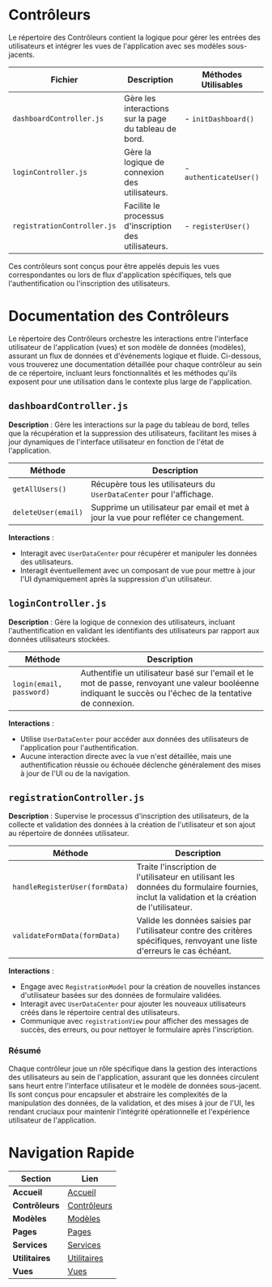 # Contrôleurs

Le répertoire des Contrôleurs contient la logique pour gérer les entrées des utilisateurs et intégrer les vues de l'application avec ses modèles sous-jacents.

| Fichier                      | Description                                               | Méthodes Utilisables     |
|------------------------------|-----------------------------------------------------------|--------------------------|
| `dashboardController.js`     | Gère les interactions sur la page du tableau de bord.     | - `initDashboard()`      |
| `loginController.js`         | Gère la logique de connexion des utilisateurs.            | - `authenticateUser()`   |
| `registrationController.js`  | Facilite le processus d'inscription des utilisateurs.     | - `registerUser()`       |

Ces contrôleurs sont conçus pour être appelés depuis les vues correspondantes ou lors de flux d'application spécifiques, tels que l'authentification ou l'inscription des utilisateurs.

# Documentation des Contrôleurs

Le répertoire des Contrôleurs orchestre les interactions entre l'interface utilisateur de l'application (vues) et son modèle de données (modèles), assurant un flux de données et d'événements logique et fluide. Ci-dessous, vous trouverez une documentation détaillée pour chaque contrôleur au sein de ce répertoire, incluant leurs fonctionnalités et les méthodes qu'ils exposent pour une utilisation dans le contexte plus large de l'application.

## `dashboardController.js`

**Description** : Gère les interactions sur la page du tableau de bord, telles que la récupération et la suppression des utilisateurs, facilitant les mises à jour dynamiques de l'interface utilisateur en fonction de l'état de l'application.

| Méthode               | Description                                                           |
|-----------------------|-----------------------------------------------------------------------|
| `getAllUsers()`       | Récupère tous les utilisateurs du `UserDataCenter` pour l'affichage. |
| `deleteUser(email)`   | Supprime un utilisateur par email et met à jour la vue pour refléter ce changement. |

**Interactions** :
- Interagit avec `UserDataCenter` pour récupérer et manipuler les données des utilisateurs.
- Interagit éventuellement avec un composant de vue pour mettre à jour l'UI dynamiquement après la suppression d'un utilisateur.

## `loginController.js`

**Description** : Gère la logique de connexion des utilisateurs, incluant l'authentification en validant les identifiants des utilisateurs par rapport aux données utilisateurs stockées.

| Méthode                 | Description                                                           |
|-------------------------|-----------------------------------------------------------------------|
| `login(email, password)`| Authentifie un utilisateur basé sur l'email et le mot de passe, renvoyant une valeur booléenne indiquant le succès ou l'échec de la tentative de connexion. |

**Interactions** :
- Utilise `UserDataCenter` pour accéder aux données des utilisateurs de l'application pour l'authentification.
- Aucune interaction directe avec la vue n'est détaillée, mais une authentification réussie ou échouée déclenche généralement des mises à jour de l'UI ou de la navigation.

## `registrationController.js`

**Description** : Supervise le processus d'inscription des utilisateurs, de la collecte et validation des données à la création de l'utilisateur et son ajout au répertoire de données utilisateur.

| Méthode                        | Description                                                           |
|--------------------------------|-----------------------------------------------------------------------|
| `handleRegisterUser(formData)` | Traite l'inscription de l'utilisateur en utilisant les données du formulaire fournies, inclut la validation et la création de l'utilisateur. |
| `validateFormData(formData)`   | Valide les données saisies par l'utilisateur contre des critères spécifiques, renvoyant une liste d'erreurs le cas échéant. |

**Interactions** :
- Engage avec `RegistrationModel` pour la création de nouvelles instances d'utilisateur basées sur des données de formulaire validées.
- Interagit avec `UserDataCenter` pour ajouter les nouveaux utilisateurs créés dans le répertoire central des utilisateurs.
- Communique avec `registrationView` pour afficher des messages de succès, des erreurs, ou pour nettoyer le formulaire après l'inscription.

### Résumé

Chaque contrôleur joue un rôle spécifique dans la gestion des interactions des utilisateurs au sein de l'application, assurant que les données circulent sans heurt entre l'interface utilisateur et le modèle de données sous-jacent. Ils sont conçus pour encapsuler et abstraire les complexités de la manipulation des données, de la validation, et des mises à jour de l'UI, les rendant cruciaux pour maintenir l'intégrité opérationnelle et l'expérience utilisateur de l'application.


# Navigation Rapide

| Section          | Lien                                                   |
|------------------|--------------------------------------------------------|
| **Accueil**      | [Accueil](../js.md)                                      |
| **Contrôleurs**  | [Contrôleurs](../controllers/controllers.md)           |
| **Modèles**      | [Modèles](../models/models.md)                         |
| **Pages**        | [Pages](../pages/pages.md)                             |
| **Services**     | [Services](../services/services.md)                    |
| **Utilitaires**  | [Utilitaires](../utils/utils.md)                       |
| **Vues**         | [Vues](../views/views.md)                              |

